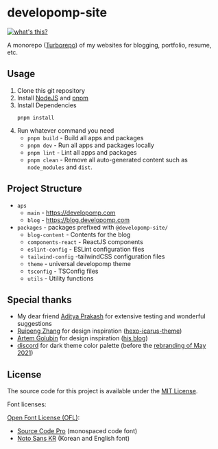 # developomp-site

[![what's this?](https://img.shields.io/badge/what's_this%3F-grey?style=for-the-badge)](https://developomp.com/portfolio/developomp-site)

A monorepo ([Turborepo](https://turbo.build)) of my websites for blogging, portfolio, resume, etc.

## Usage

1. Clone this git repository
2. Install [NodeJS](https://nodejs.org) and [pnpm](https://pnpm.io/installation)
3. Install Dependencies
   ```
   pnpm install
   ```
4. Run whatever command you need
   - `pnpm build` - Build all apps and packages
   - `pnpm dev` - Run all apps and packages locally
   - `pnpm lint` - Lint all apps and packages
   - `pnpm clean` - Remove all auto-generated content such as `node_modules` and `dist`.

## Project Structure

- `aps`
  - `main` - https://developomp.com
  - `blog` - https://blog.developomp.com
- `packages` - packages prefixed with `@developomp-site/`
  - `blog-content` - Contents for the blog
  - `components-react` - ReactJS components
  - `eslint-config` - ESLint configuration files
  - `tailwind-config` -tailwindCSS configuration files
  - `theme` - universal developomp theme
  - `tsconfig` - TSConfig files
  - `utils` - Utility functions

## Special thanks

- My dear friend [Aditya Prakash](https://github.com/AdityaPrakash-26) for extensive testing and wonderful suggestions
- [Ruipeng Zhang](https://github.com/ppoffice) for design inspiration ([hexo-icarus-theme](https://github.com/ppoffice/hexo-theme-icarus))
- [Artem Golubin](https://github.com/rushter) for design inspiration ([his blog](https://rushter.com/blog))
- [discord](http://discord.com) for dark theme color palette (before the [rebranding of May 2021](https://blog.discord.com/how-were-making-discord-more-welcoming-for-everyone-ee152f198c60))

## License

The source code for this project is available under the [MIT License](./LICENSE).<br>

Font licenses:

[Open Font License (OFL)](https://scripts.sil.org/cms/scripts/page.php?site_id=nrsi&id=OFL#5667e9e4):

- [Source Code Pro](https://fonts.google.com/specimen/Source+Code+Pro?query=source+code+pro) (monospaced code font)
- [Noto Sans KR](https://fonts.google.com/specimen/Noto+Sans+KR) (Korean and English font)
